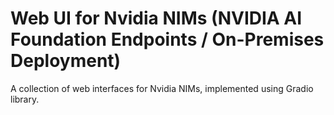# Web UI for Nvidia NIMs (NVIDIA AI Foundation Endpoints / On-Premises Deployment)
A collection of web interfaces for Nvidia NIMs, implemented using Gradio library.
